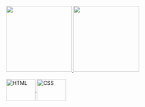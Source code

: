 <div>
    <a href="https://github.com/noah-d-a">
        <img height="180em"
            src="https://github-readme-stats.vercel.app/api?username=noah-d-a&show_icons=true&theme=tokyonight&include_all_commits=true&count_private=true" />
        <img height="180em"
            src="https://github-readme-stats.vercel.app/api/top-langs/?username=noah-d-a&layout=compact&langs_count=6&theme=tokyonight" />
</div>

<div style="display: inline_block"><br>
    <img align="center" alt="HTML" height="60" width="80"
        src="https://cdn.jsdelivr.net/gh/devicons/devicon/icons/html5/html5-original.svg" />
    <img align="center" alt="CSS" height="60" width="80"
        src="https://cdn.jsdelivr.net/gh/devicons/devicon/icons/css3/css3-original.svg" />
</div>
